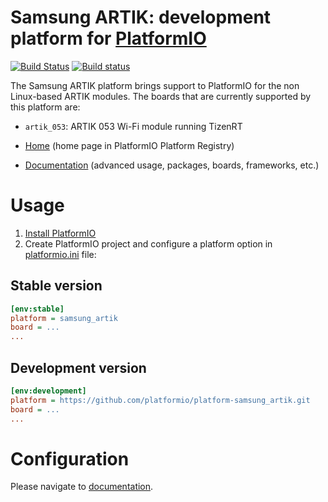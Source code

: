 # Samsung ARTIK: development platform for [PlatformIO](http://platformio.org)
[![Build Status](https://travis-ci.org/platformio/platform-samsung_artik.svg?branch=develop)](https://travis-ci.org/platformio/platform-samsung_artik)
[![Build status](https://ci.appveyor.com/api/projects/status/uluymxw3k4w41g2c?svg=true)](https://ci.appveyor.com/project/ivankravets/platform-samsung-artik)

The Samsung ARTIK platform brings support to PlatformIO for the non Linux-based
ARTIK modules. The boards that are currently supported by this platform are:
 * `artik_053`: ARTIK 053 Wi-Fi module running TizenRT

* [Home](http://platformio.org/platforms/samsung_artik) (home page in PlatformIO Platform Registry)
* [Documentation](http://docs.platformio.org/page/platforms/samsung_artik.html) (advanced usage, packages, boards, frameworks, etc.)


# Usage

1. [Install PlatformIO](http://platformio.org)
2. Create PlatformIO project and configure a platform option in [platformio.ini](http://docs.platformio.org/page/projectconf.html) file:

## Stable version

```ini
[env:stable]
platform = samsung_artik
board = ...
...
```

## Development version

```ini
[env:development]
platform = https://github.com/platformio/platform-samsung_artik.git
board = ...
...
```

# Configuration

Please navigate to [documentation](http://docs.platformio.org/page/platforms/samsung_artik.html#configuration).
